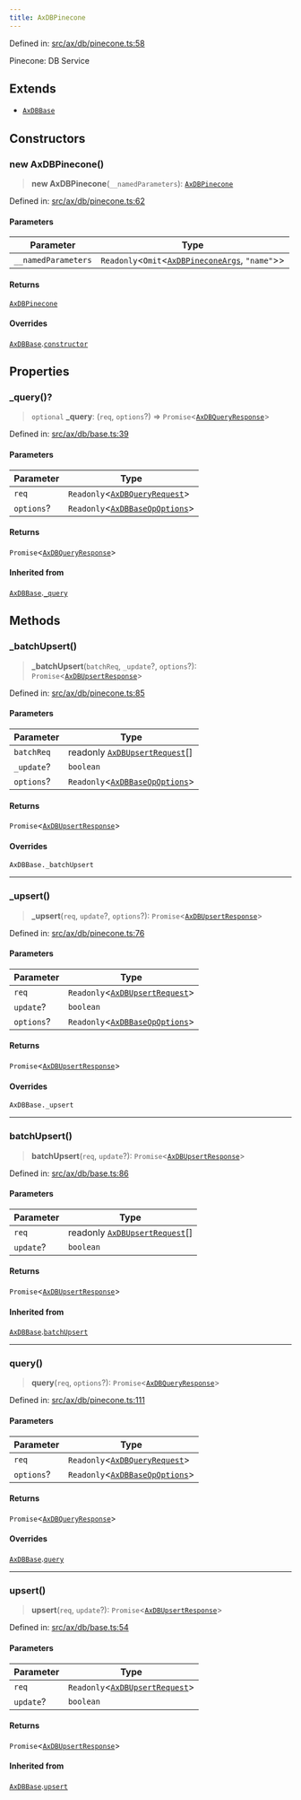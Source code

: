 ```yaml
---
title: AxDBPinecone
---
```


Defined in: [src/ax/db/pinecone.ts:58](#apidocs/httpsgithubcomax-llmaxblob3b79ada8d723949fcd8a76c2b6f48cf69d8394f8srcaxdbpineconetsl58)

Pinecone: DB Service

## Extends

- [`AxDBBase`](#apidocs/classaxdbbase)

## Constructors

<a id="Constructors"></a>

### new AxDBPinecone()

> **new AxDBPinecone**(`__namedParameters`): [`AxDBPinecone`](#apidocs/classaxdbpinecone)

Defined in: [src/ax/db/pinecone.ts:62](#apidocs/httpsgithubcomax-llmaxblob3b79ada8d723949fcd8a76c2b6f48cf69d8394f8srcaxdbpineconetsl62)

#### Parameters

| Parameter | Type |
| ------ | ------ |
| `__namedParameters` | `Readonly`\<`Omit`\<[`AxDBPineconeArgs`](#apidocs/interfaceaxdbpineconeargs), `"name"`\>\> |

#### Returns

[`AxDBPinecone`](#apidocs/classaxdbpinecone)

#### Overrides

[`AxDBBase`](#apidocs/classaxdbbase).[`constructor`](#apidocs/classaxdbbasemdconstructors)

## Properties

<a id="_query"></a>

### \_query()?

> `optional` **\_query**: (`req`, `options`?) => `Promise`\<[`AxDBQueryResponse`](#apidocs/typealiasaxdbqueryresponse)\>

Defined in: [src/ax/db/base.ts:39](#apidocs/httpsgithubcomax-llmaxblob3b79ada8d723949fcd8a76c2b6f48cf69d8394f8srcaxdbbasetsl39)

#### Parameters

| Parameter | Type |
| ------ | ------ |
| `req` | `Readonly`\<[`AxDBQueryRequest`](#apidocs/typealiasaxdbqueryrequest)\> |
| `options`? | `Readonly`\<[`AxDBBaseOpOptions`](#apidocs/interfaceaxdbbaseopoptions)\> |

#### Returns

`Promise`\<[`AxDBQueryResponse`](#apidocs/typealiasaxdbqueryresponse)\>

#### Inherited from

[`AxDBBase`](#apidocs/classaxdbbase).[`_query`](#apidocs/classaxdbbasemdquery)

## Methods

<a id="_batchUpsert"></a>

### \_batchUpsert()

> **\_batchUpsert**(`batchReq`, `_update`?, `options`?): `Promise`\<[`AxDBUpsertResponse`](#apidocs/typealiasaxdbupsertresponse)\>

Defined in: [src/ax/db/pinecone.ts:85](#apidocs/httpsgithubcomax-llmaxblob3b79ada8d723949fcd8a76c2b6f48cf69d8394f8srcaxdbpineconetsl85)

#### Parameters

| Parameter | Type |
| ------ | ------ |
| `batchReq` | readonly [`AxDBUpsertRequest`](#apidocs/typealiasaxdbupsertrequest)[] |
| `_update`? | `boolean` |
| `options`? | `Readonly`\<[`AxDBBaseOpOptions`](#apidocs/interfaceaxdbbaseopoptions)\> |

#### Returns

`Promise`\<[`AxDBUpsertResponse`](#apidocs/typealiasaxdbupsertresponse)\>

#### Overrides

`AxDBBase._batchUpsert`

***

<a id="_upsert"></a>

### \_upsert()

> **\_upsert**(`req`, `update`?, `options`?): `Promise`\<[`AxDBUpsertResponse`](#apidocs/typealiasaxdbupsertresponse)\>

Defined in: [src/ax/db/pinecone.ts:76](#apidocs/httpsgithubcomax-llmaxblob3b79ada8d723949fcd8a76c2b6f48cf69d8394f8srcaxdbpineconetsl76)

#### Parameters

| Parameter | Type |
| ------ | ------ |
| `req` | `Readonly`\<[`AxDBUpsertRequest`](#apidocs/typealiasaxdbupsertrequest)\> |
| `update`? | `boolean` |
| `options`? | `Readonly`\<[`AxDBBaseOpOptions`](#apidocs/interfaceaxdbbaseopoptions)\> |

#### Returns

`Promise`\<[`AxDBUpsertResponse`](#apidocs/typealiasaxdbupsertresponse)\>

#### Overrides

`AxDBBase._upsert`

***

<a id="batchUpsert"></a>

### batchUpsert()

> **batchUpsert**(`req`, `update`?): `Promise`\<[`AxDBUpsertResponse`](#apidocs/typealiasaxdbupsertresponse)\>

Defined in: [src/ax/db/base.ts:86](#apidocs/httpsgithubcomax-llmaxblob3b79ada8d723949fcd8a76c2b6f48cf69d8394f8srcaxdbbasetsl86)

#### Parameters

| Parameter | Type |
| ------ | ------ |
| `req` | readonly [`AxDBUpsertRequest`](#apidocs/typealiasaxdbupsertrequest)[] |
| `update`? | `boolean` |

#### Returns

`Promise`\<[`AxDBUpsertResponse`](#apidocs/typealiasaxdbupsertresponse)\>

#### Inherited from

[`AxDBBase`](#apidocs/classaxdbbase).[`batchUpsert`](#apidocs/classaxdbbasemdbatchupsert)

***

<a id="query"></a>

### query()

> **query**(`req`, `options`?): `Promise`\<[`AxDBQueryResponse`](#apidocs/typealiasaxdbqueryresponse)\>

Defined in: [src/ax/db/pinecone.ts:111](#apidocs/httpsgithubcomax-llmaxblob3b79ada8d723949fcd8a76c2b6f48cf69d8394f8srcaxdbpineconetsl111)

#### Parameters

| Parameter | Type |
| ------ | ------ |
| `req` | `Readonly`\<[`AxDBQueryRequest`](#apidocs/typealiasaxdbqueryrequest)\> |
| `options`? | `Readonly`\<[`AxDBBaseOpOptions`](#apidocs/interfaceaxdbbaseopoptions)\> |

#### Returns

`Promise`\<[`AxDBQueryResponse`](#apidocs/typealiasaxdbqueryresponse)\>

#### Overrides

[`AxDBBase`](#apidocs/classaxdbbase).[`query`](#apidocs/classaxdbbasemdquery)

***

<a id="upsert"></a>

### upsert()

> **upsert**(`req`, `update`?): `Promise`\<[`AxDBUpsertResponse`](#apidocs/typealiasaxdbupsertresponse)\>

Defined in: [src/ax/db/base.ts:54](#apidocs/httpsgithubcomax-llmaxblob3b79ada8d723949fcd8a76c2b6f48cf69d8394f8srcaxdbbasetsl54)

#### Parameters

| Parameter | Type |
| ------ | ------ |
| `req` | `Readonly`\<[`AxDBUpsertRequest`](#apidocs/typealiasaxdbupsertrequest)\> |
| `update`? | `boolean` |

#### Returns

`Promise`\<[`AxDBUpsertResponse`](#apidocs/typealiasaxdbupsertresponse)\>

#### Inherited from

[`AxDBBase`](#apidocs/classaxdbbase).[`upsert`](#apidocs/classaxdbbasemdupsert)
